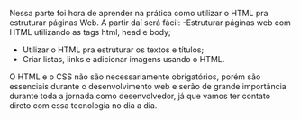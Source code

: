 Nessa parte foi hora de aprender na prática como utilizar o HTML pra estruturar páginas Web. 
A partir daí será fácil: 
-Estruturar páginas web com HTML utilizando as tags html, head e body;
- Utilizar o HTML pra estruturar os textos e títulos; 
- Criar listas, links e adicionar imagens usando o HTML. 

O HTML e o CSS não são necessariamente obrigatórios, porém são essenciais durante o desenvolvimento web e serão de grande importância durante toda a jornada como desenvolvedor, já que vamos ter contato direto com essa tecnologia no dia a dia. 
